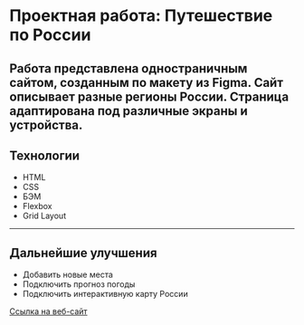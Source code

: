 # **Проектная работа: Путешествие по России**
Работа представлена одностраничным сайтом, созданным по макету из Figma. Сайт описывает разные регионы России. Страница адаптирована под различные экраны и устройства.
------
## Технологии
* HTML
* CSS
* БЭМ
* Flexbox
* Grid Layout
------
## Дальнейшие улучшения
* Добавить новые места
* Подключить прогноз погоды
* Подключить интерактивную карту России

[Ссылка на веб-сайт](https://www.yandex.ru)
